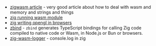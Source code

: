 - [zigwasm article](https://blog.mjgrzymek.com/blog/zigwasm) - very good article
  about how to deal with wasm and memory and strings and things
- [zig running wasm module](https://github.com/malcolmstill/zware)
- [zig writing opengl in browsers](https://tchayen.com/using-zig-for-writing-opengl-in-browsers)
- [zbind](https://github.com/nelipuu/zbind) - `zbind` generates TypeScript
  bindings for calling Zig code compiled to native code or Wasm, in Node.js or
  Bun or browsers.
- [zig-wasm-logger](https://github.com/daneelsan/zig-wasm-logger) - console.log
  in zig
